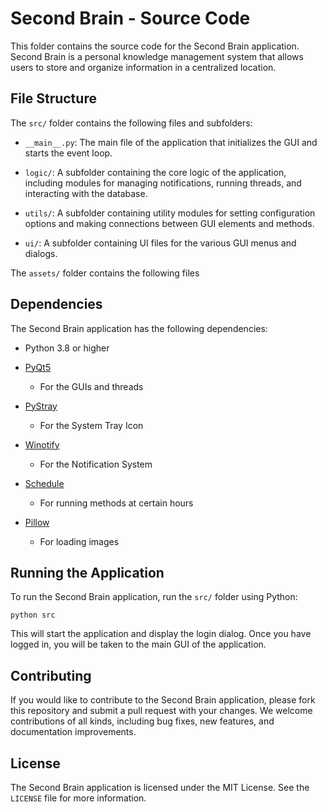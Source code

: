 # Second Brain - Source Code


This folder contains the source code for the Second Brain application. Second Brain is a personal knowledge management system that allows users to store and organize information in a centralized location.


## File Structure
  
The `src/` folder contains the following files and subfolders:


- `__main__.py`: The main file of the application that initializes the GUI and starts the event loop.

- `logic/`: A subfolder containing the core logic of the application, including modules for managing notifications, running threads, and interacting with the database.

- `utils/`: A subfolder containing utility modules for setting configuration options and making connections between GUI elements and methods.

- `ui/`: A subfolder containing UI files for the various GUI menus and dialogs.

The `assets/` folder contains the following files

  
## Dependencies

The Second Brain application has the following dependencies:

- Python 3.8 or higher

- [PyQt5](https://pypi.org/project/PyQt5/)
    - For the GUIs and threads

- [PyStray](https://pypi.org/project/pystray/)
    - For the System Tray Icon

- [Winotify](https://pypi.org/project/winotify/)
    - For the Notification System

- [Schedule](https://pypi.org/project/schedule/)
    - For running methods at certain hours

- [Pillow](https://pypi.org/project/Pillow/)
    - For loading images


## Running the Application


To run the Second Brain application, run the `src/` folder using Python:  

```
python src
```
  
This will start the application and display the login dialog. Once you have logged in, you will be taken to the main GUI of the application.

  

## Contributing

If you would like to contribute to the Second Brain application, please fork this repository and submit a pull request with your changes. We welcome contributions of all kinds, including bug fixes, new features, and documentation improvements.

  

## License

The Second Brain application is licensed under the MIT License. See the `LICENSE` file for more information.